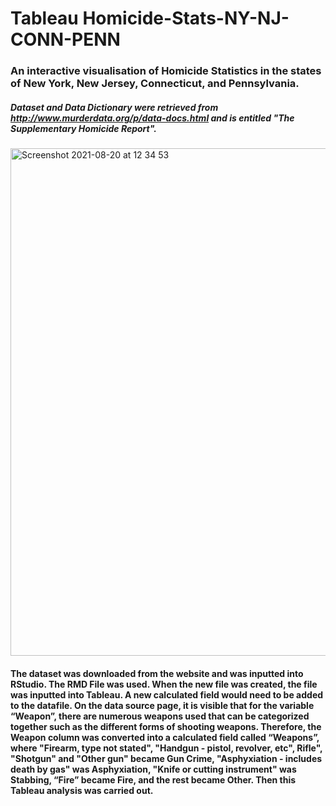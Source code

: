 # Tableau Homicide-Stats-NY-NJ-CONN-PENN
### An interactive visualisation of Homicide Statistics in the states of New York, New Jersey, Connecticut, and Pennsylvania.

##### Dataset and Data Dictionary were retrieved from http://www.murderdata.org/p/data-docs.html and is entitled "The Supplementary Homicide Report".

<img width="812" alt="Screenshot 2021-08-20 at 12 34 53" src="https://user-images.githubusercontent.com/81429502/130227463-bf39683e-b3d1-4aff-85c4-bfd2255bbbf2.png">


#### The dataset was downloaded from the website and was inputted into RStudio. The RMD File was used. When the new file was created, the file was inputted into Tableau. A new calculated field would need to be added to the datafile. On the data source page, it is visible that for the variable “Weapon”, there are numerous weapons used that can be categorized together such as the different forms of shooting weapons. Therefore, the Weapon column was converted into a calculated field called “Weapons”, where "Firearm, type not stated", "Handgun - pistol, revolver, etc", Rifle", "Shotgun" and "Other gun" became Gun  Crime, "Asphyxiation - includes death by gas" was Asphyxiation, "Knife or cutting instrument" was Stabbing, “Fire” became Fire, and the rest became Other. Then this Tableau analysis was carried out. 
